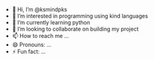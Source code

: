 - 👋 Hi, I’m @ksmindpks
- 👀 I’m interested in programming using kind languages
- 🌱 I’m currently learning python
- 💞️ I’m looking to collaborate on building my project
- 📫 How to reach me ...
- 😄 Pronouns: ...
- ⚡ Fun fact: ...

<!---
ksmindpks/ksmindpks is a ✨ special ✨ repository because its `README.md` (this file) appears on your GitHub profile.
You can click the Preview link to take a look at your changes.
--->
